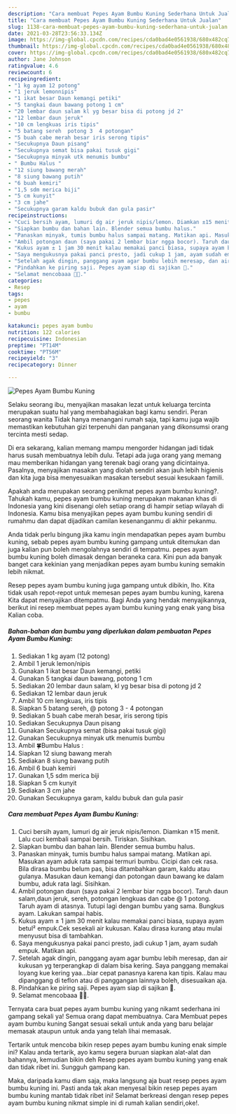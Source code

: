 ```yaml
---
description: "Cara membuat Pepes Ayam Bumbu Kuning Sederhana Untuk Jualan"
title: "Cara membuat Pepes Ayam Bumbu Kuning Sederhana Untuk Jualan"
slug: 1138-cara-membuat-pepes-ayam-bumbu-kuning-sederhana-untuk-jualan
date: 2021-03-28T23:56:33.134Z
image: https://img-global.cpcdn.com/recipes/cda0bad4e0561938/680x482cq70/pepes-ayam-bumbu-kuning-foto-resep-utama.jpg
thumbnail: https://img-global.cpcdn.com/recipes/cda0bad4e0561938/680x482cq70/pepes-ayam-bumbu-kuning-foto-resep-utama.jpg
cover: https://img-global.cpcdn.com/recipes/cda0bad4e0561938/680x482cq70/pepes-ayam-bumbu-kuning-foto-resep-utama.jpg
author: Jane Johnson
ratingvalue: 4.6
reviewcount: 6
recipeingredient:
- "1 kg ayam 12 potong"
- "1 jeruk lemonnipis"
- "1 ikat besar Daun kemangi petiki"
- "5 tangkai daun bawang potong 1 cm"
- "20 lembar daun salam kl yg besar bisa di potong jd 2"
- "12 lembar daun jeruk"
- "10 cm lengkuas iris tipis"
- "5 batang sereh  potong 3  4 potongan"
- "5 buah cabe merah besar iris serong tipis"
- "Secukupnya Daun pisang"
- "Secukupnya semat bisa pakai tusuk gigi"
- "Secukupnya minyak utk menumis bumbu"
- " Bumbu Halus "
- "12 siung bawang merah"
- "8 siung bawang putih"
- "6 buah kemiri"
- "1,5 sdm merica biji"
- "5 cm kunyit"
- "3 cm jahe"
- "Secukupnya garam kaldu bubuk dan gula pasir"
recipeinstructions:
- "Cuci bersih ayam, lumuri dg air jeruk nipis/lemon. Diamkan ±15 menit. Lalu cuci kembali sampai bersih. Tiriskan. Sisihkan."
- "Siapkan bumbu dan bahan lain. Blender semua bumbu halus."
- "Panaskan minyak, tumis bumbu halus sampai matang. Matikan api. Masukan ayam aduk rata sampai termuri bumbu. Cicipi dan cek rasa. Bila dirasa bumbu belum pas, bisa ditambahkan garam, kaldu atau gulanya. Masukan daun kemangi dan potongan daun bawang ke dalam bumbu, aduk rata lagi. Sisihkan."
- "Ambil potongan daun (saya pakai 2 lembar biar ngga bocor). Taruh daun salam,daun jeruk, sereh, potongan lengkuas dan cabe @ 1 potong. Taruh ayam di atasnya. Tutupi lagi dengan bumbu yang sama. Bungkus ayam. Lakukan sampai habis."
- "Kukus ayam ± 1 jam 30 menit kalau memakai panci biasa, supaya ayam betul² empuk.Cek sesekali air kukusan. Kalau dirasa kurang atau mulai menyusut bisa di tambahkan."
- "Saya mengukusnya pakai panci presto, jadi cukup 1 jam, ayam sudah empuk. Matikan api."
- "Setelah agak dingin, panggang ayam agar bumbu lebih meresap, dan air kukusan yg terperangkap di dalam bisa kering. Saya panggang memakai loyang kue kering yaa...biar cepat panasnya karena kan tipis. Kalau mau dipanggang di teflon atau di panggangan lainnya boleh, disesuaikan aja."
- "Pindahkan ke piring saji. Pepes ayam siap di sajikan 🤩."
- "Selamat mencobaaa 🤗🥰."
categories:
- Resep
tags:
- pepes
- ayam
- bumbu

katakunci: pepes ayam bumbu 
nutrition: 122 calories
recipecuisine: Indonesian
preptime: "PT14M"
cooktime: "PT56M"
recipeyield: "3"
recipecategory: Dinner

---
```



![Pepes Ayam Bumbu Kuning](https://img-global.cpcdn.com/recipes/cda0bad4e0561938/680x482cq70/pepes-ayam-bumbu-kuning-foto-resep-utama.jpg)

Selaku seorang ibu, menyajikan masakan lezat untuk keluarga tercinta merupakan suatu hal yang membahagiakan bagi kamu sendiri. Peran seorang  wanita Tidak hanya menangani rumah saja, tapi kamu juga wajib memastikan kebutuhan gizi terpenuhi dan panganan yang dikonsumsi orang tercinta mesti sedap.

Di era  sekarang, kalian memang mampu mengorder hidangan jadi tidak harus susah membuatnya lebih dulu. Tetapi ada juga orang yang memang mau memberikan hidangan yang terenak bagi orang yang dicintainya. Pasalnya, menyajikan masakan yang diolah sendiri akan jauh lebih higienis dan kita juga bisa menyesuaikan masakan tersebut sesuai kesukaan famili. 



Apakah anda merupakan seorang penikmat pepes ayam bumbu kuning?. Tahukah kamu, pepes ayam bumbu kuning merupakan makanan khas di Indonesia yang kini disenangi oleh setiap orang di hampir setiap wilayah di Indonesia. Kamu bisa menyajikan pepes ayam bumbu kuning sendiri di rumahmu dan dapat dijadikan camilan kesenanganmu di akhir pekanmu.

Anda tidak perlu bingung jika kamu ingin mendapatkan pepes ayam bumbu kuning, sebab pepes ayam bumbu kuning gampang untuk ditemukan dan juga kalian pun boleh mengolahnya sendiri di tempatmu. pepes ayam bumbu kuning boleh dimasak dengan beraneka cara. Kini pun ada banyak banget cara kekinian yang menjadikan pepes ayam bumbu kuning semakin lebih nikmat.

Resep pepes ayam bumbu kuning juga gampang untuk dibikin, lho. Kita tidak usah repot-repot untuk memesan pepes ayam bumbu kuning, karena Kita dapat menyajikan ditempatmu. Bagi Anda yang hendak menyajikannya, berikut ini resep membuat pepes ayam bumbu kuning yang enak yang bisa Kalian coba.

<!--inarticleads1-->

##### Bahan-bahan dan bumbu yang diperlukan dalam pembuatan Pepes Ayam Bumbu Kuning:

1. Sediakan 1 kg ayam (12 potong)
1. Ambil 1 jeruk lemon/nipis
1. Gunakan 1 ikat besar Daun kemangi, petiki
1. Gunakan 5 tangkai daun bawang, potong 1 cm
1. Sediakan 20 lembar daun salam, kl yg besar bisa di potong jd 2
1. Sediakan 12 lembar daun jeruk
1. Ambil 10 cm lengkuas, iris tipis
1. Siapkan 5 batang sereh, @ potong 3 - 4 potongan
1. Sediakan 5 buah cabe merah besar, iris serong tipis
1. Sediakan Secukupnya Daun pisang
1. Gunakan Secukupnya semat (bisa pakai tusuk gigi)
1. Gunakan Secukupnya minyak utk menumis bumbu
1. Ambil  🍀Bumbu Halus :
1. Siapkan 12 siung bawang merah
1. Sediakan 8 siung bawang putih
1. Ambil 6 buah kemiri
1. Gunakan 1,5 sdm merica biji
1. Siapkan 5 cm kunyit
1. Sediakan 3 cm jahe
1. Gunakan Secukupnya garam, kaldu bubuk dan gula pasir




<!--inarticleads2-->

##### Cara membuat Pepes Ayam Bumbu Kuning:

1. Cuci bersih ayam, lumuri dg air jeruk nipis/lemon. Diamkan ±15 menit. Lalu cuci kembali sampai bersih. Tiriskan. Sisihkan.
1. Siapkan bumbu dan bahan lain. Blender semua bumbu halus.
1. Panaskan minyak, tumis bumbu halus sampai matang. Matikan api. Masukan ayam aduk rata sampai termuri bumbu. Cicipi dan cek rasa. Bila dirasa bumbu belum pas, bisa ditambahkan garam, kaldu atau gulanya. Masukan daun kemangi dan potongan daun bawang ke dalam bumbu, aduk rata lagi. Sisihkan.
1. Ambil potongan daun (saya pakai 2 lembar biar ngga bocor). Taruh daun salam,daun jeruk, sereh, potongan lengkuas dan cabe @ 1 potong. Taruh ayam di atasnya. Tutupi lagi dengan bumbu yang sama. Bungkus ayam. Lakukan sampai habis.
1. Kukus ayam ± 1 jam 30 menit kalau memakai panci biasa, supaya ayam betul² empuk.Cek sesekali air kukusan. Kalau dirasa kurang atau mulai menyusut bisa di tambahkan.
1. Saya mengukusnya pakai panci presto, jadi cukup 1 jam, ayam sudah empuk. Matikan api.
1. Setelah agak dingin, panggang ayam agar bumbu lebih meresap, dan air kukusan yg terperangkap di dalam bisa kering. Saya panggang memakai loyang kue kering yaa...biar cepat panasnya karena kan tipis. Kalau mau dipanggang di teflon atau di panggangan lainnya boleh, disesuaikan aja.
1. Pindahkan ke piring saji. Pepes ayam siap di sajikan 🤩.
1. Selamat mencobaaa 🤗🥰.




Ternyata cara buat pepes ayam bumbu kuning yang nikamt sederhana ini gampang sekali ya! Semua orang dapat membuatnya. Cara Membuat pepes ayam bumbu kuning Sangat sesuai sekali untuk anda yang baru belajar memasak ataupun untuk anda yang telah lihai memasak.

Tertarik untuk mencoba bikin resep pepes ayam bumbu kuning enak simple ini? Kalau anda tertarik, ayo kamu segera buruan siapkan alat-alat dan bahannya, kemudian bikin deh Resep pepes ayam bumbu kuning yang enak dan tidak ribet ini. Sungguh gampang kan. 

Maka, daripada kamu diam saja, maka langsung aja buat resep pepes ayam bumbu kuning ini. Pasti anda tak akan menyesal bikin resep pepes ayam bumbu kuning mantab tidak ribet ini! Selamat berkreasi dengan resep pepes ayam bumbu kuning nikmat simple ini di rumah kalian sendiri,oke!.

